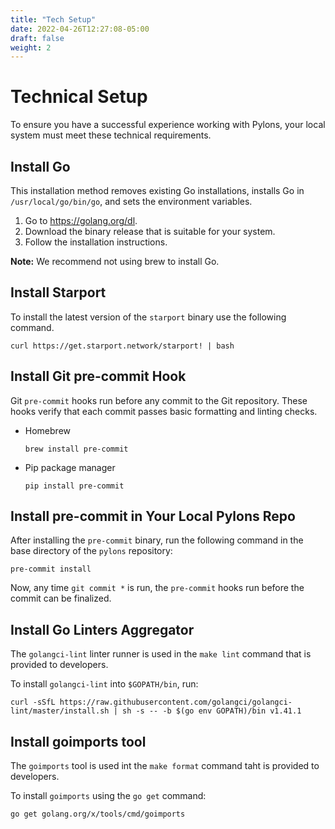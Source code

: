 ```yaml
---
title: "Tech Setup"
date: 2022-04-26T12:27:08-05:00
draft: false
weight: 2
---
```


# Technical Setup 

To ensure you have a successful experience working with Pylons, your local system must meet these technical requirements.

## Install Go

This installation method removes existing Go installations, installs Go in `/usr/local/go/bin/go`, and sets the environment variables.

1. Go to <https://golang.org/dl>.
1. Download the binary release that is suitable for your system.
1. Follow the installation instructions.

**Note:** We recommend not using brew to install Go.

## Install Starport

To install the latest version of the `starport` binary use the following command.

```shell
curl https://get.starport.network/starport! | bash
```

## Install Git pre-commit Hook

Git `pre-commit` hooks run before any commit to the Git repository. These hooks verify that each commit passes basic formatting and linting checks.

- Homebrew 

    ```shell
    brew install pre-commit
    ```

- Pip package manager

    ```shell
    pip install pre-commit
    ```

## Install pre-commit in Your Local Pylons Repo

After installing the `pre-commit` binary, run the following command in the base directory of the `pylons` repository:

```shell
pre-commit install
```

Now, any time `git commit *` is run, the `pre-commit` hooks run before the commit can be finalized.

## Install Go Linters Aggregator

The `golangci-lint` linter runner is used in the `make lint` command that is provided to developers.

To install `golangci-lint` into `$GOPATH/bin`, run:

```shell
curl -sSfL https://raw.githubusercontent.com/golangci/golangci-lint/master/install.sh | sh -s -- -b $(go env GOPATH)/bin v1.41.1
```

## Install goimports tool

The `goimports` tool is used int the `make format` command taht is provided to developers.

To install `goimports` using the `go get` command:

```shell
go get golang.org/x/tools/cmd/goimports
```


